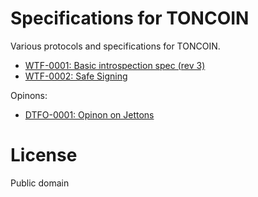 # Specifications for TONCOIN

Various protocols and specifications for TONCOIN.

* [WTF-0001: Basic introspection spec (rev 3)](/specs/wtf-0001.md)
* [WTF-0002: Safe Signing](/specs/wtf-0002.md)

Opinons:

* [DTFO-0001: Opinon on Jettons](/opinions/dtfo-0001.md)

# License
Public domain